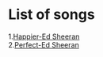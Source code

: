 List of songs
===============================
1.[Happier-Ed Sheeran](Happier/happier-lyric.md)<br/>
2.[Perfect-Ed Sheeran](Perfect/perfect-lyric.md)
